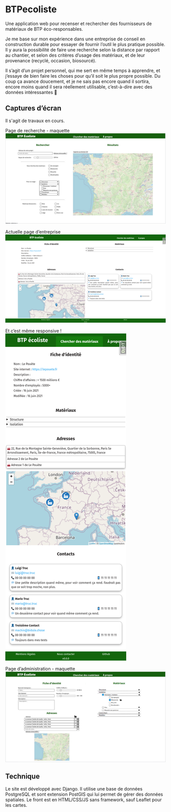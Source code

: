 # BTPecoliste

Une application web pour recenser et rechercher des fournisseurs de matériaux de BTP éco-responsables.

Je me base sur mon expérience dans une entreprise de conseil en construction durable pour essayer de fournir l’outil le
plus pratique possible. Il y aura la possibilité de faire une recherche selon la distance par rapport au chantier, et
selon des critères d’usage des matériaux, et de leur provenance (recyclé, occasion, biosourcé).

Il s’agit d’un projet personnel, qui me sert en même temps à apprendre, et j’essaye de bien faire les choses pour qu’il
soit le plus propre possible. Du coup ça avance doucement, et je ne sais pas encore quand il sortira, encore moins quand
il sera réellement utilisable, c’est-à-dire avec des données intéressantes 🙂

## Captures d’écran

Il s'agit de travaux en cours.

Page de recherche - maquette
![Maquette de la recherche](github-files/mockup-search.png)

Actuelle page d’entreprise
![Page d’entreprise](github-files/page-enterprise.png)

Et c’est même responsive !
![Page d’entreprise mobile](github-files/page-enterprise-responsive.png)

Page d’administration - maquette
![Maquette de l'édition](github-files/mockup-edit.png)

## Technique

Le site est développé avec Django. Il utilise une base de données PostgreSQL et sont extension PostGIS qui lui permet de
gérer des données spatiales. Le front est en HTML/CSS/JS sans framework, sauf Leaflet pour les cartes.